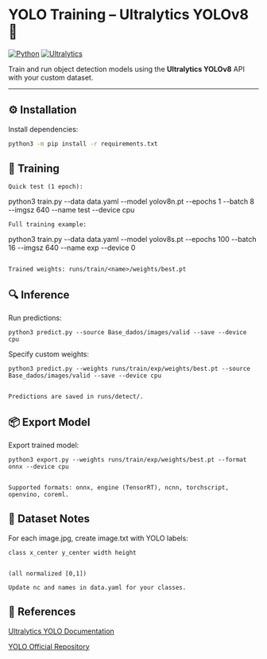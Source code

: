 # YOLO Training – Ultralytics YOLOv8 🚀

[![Python](https://img.shields.io/badge/python-3.12-blue)](https://www.python.org/) 
[![Ultralytics](https://img.shields.io/badge/Ultralytics-YOLOv8-orange)](https://docs.ultralytics.com/)

Train and run object detection models using the **Ultralytics YOLOv8** API with your custom dataset.

---

## ⚙️ Installation

Install dependencies:

```bash
python3 -m pip install -r requirements.txt
```
## 🧪 Training
```
Quick test (1 epoch):
```
python3 train.py --data data.yaml --model yolov8n.pt --epochs 1 --batch 8 --imgsz 640 --name test --device cpu

```
Full training example:
```
python3 train.py --data data.yaml --model yolov8s.pt --epochs 100 --batch 16 --imgsz 640 --name exp --device 0
```

Trained weights: runs/train/<name>/weights/best.pt
```
## 🔍 Inference

Run predictions:
```
python3 predict.py --source Base_dados/images/valid --save --device cpu
```

Specify custom weights:
```
python3 predict.py --weights runs/train/exp/weights/best.pt --source Base_dados/images/valid --save --device cpu


Predictions are saved in runs/detect/.
```
## 📦 Export Model

Export trained model:
```
python3 export.py --weights runs/train/exp/weights/best.pt --format onnx --device cpu


Supported formats: onnx, engine (TensorRT), ncnn, torchscript, openvino, coreml.
```
## 📝 Dataset Notes

For each image.jpg, create image.txt with YOLO labels:
```
class x_center y_center width height


(all normalized [0,1])

Update nc and names in data.yaml for your classes.
```
## 📌 References

[Ultralytics YOLO Documentation](https://docs.ultralytics.com/)

[YOLO Official Repository](https://github.com/ultralytics/)
